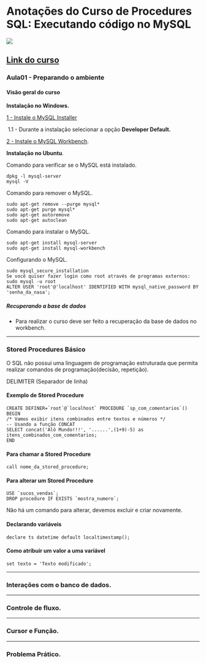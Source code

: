 # Anotações do Curso de  Procedures SQL: Executando código no MySQL

![](https://www.alura.com.br/assets/api/share/curso-mysql-procedures.png)

## [Link do curso](https://cursos.alura.com.br/course/mysql-procedures)

### Aula01 - Preparando o ambiente

#### Visão geral do curso

**Instalação no Windows.**

[1 - Instale o MySQL Installer](https://dev.mysql.com/downloads/installer/)

​	1.1 - Durante a instalação selecionar a opção **Developer Default.**

[2 - Instale o MySQL Workbench](https://dev.mysql.com/downloads/workbench/).

**Instalação no Ubuntu**.

Comando para verificar se o MySQL está instalado.

```
dpkg -l mysql-server
mysql -V
```

Comando para remover o MySQL.

```
sudo apt-get remove --purge mysql*
sudo apt-get purge mysql*
sudo apt-get autoremove
sudo apt-get autoclean
```

Comando para instalar o MySQL.

```
sudo apt-get install mysql-server
sudo apt-get install mysql-workbench
```

Configurando o MySQL.

```
sudo mysql_secure_installation
Se você quiser fazer login como root através de programas externos:
sudo mysql -u root
ALTER USER 'root'@'localhost' IDENTIFIED WITH mysql_native_password BY 'senha_da_nasa';
```

##### Recuperando a base de dados

- Para realizar o curso deve ser feito a recuperação da base de dados no workbench.

------

### Stored Procedures Básico

O SQL não possui uma linguagem de programação estruturada que permita realizar comandos de programação(decisão, repetição).

DELIMITER (Separador de linha)

#### Exemplo de Stored Procedure

```
CREATE DEFINER=`root`@`localhost` PROCEDURE `sp_com_comentarios`()
BEGIN
/* Vamos exibir itens combinados entre textos e números */
-- Usando a função CONCAT
SELECT concat('Alô Mundo!!!', '......',(1+9)-5) as itens_combinados_com_comentarios;
END
```

#### Para chamar a Stored Procedure

```
call nome_da_stored_procedure;
```

#### Para alterar um Stored Procedure

```
USE `sucos_vendas`;
DROP procedure IF EXISTS `mostra_numero`;
```

Não há um comando para alterar, devemos excluir e criar novamente.

#### Declarando variáveis

```
declare ts datetime default localtimestamp();
```

#### Como atribuir um valor a uma variável

```
set texto = 'Texto modificado';
```

------

### Interações com o banco de dados.

------

### Controle de fluxo.

------

### Cursor e Função.

------

### Problema Prático.
